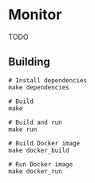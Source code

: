 # Monitor

TODO

## Building

```shell
# Install dependencies
make dependencies

# Build
make

# Build and run
make run

# Build Docker image
make docker_build

# Run Docker image
make docker_run
```